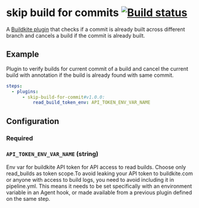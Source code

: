 # skip build for commits [![Build status](https://badge.buildkite.com/c5e8fc8efd91713b2f64222a79fb65d5ac3aa5c6717956b29b.svg?branch=master)](https://buildkite.com/buildkite/plugins-shellcheck)

A [Buildkite plugin](https://buildkite.com/docs/agent/v3/plugins) that checks if a commit is already built across different branch and cancels a build if the commit is already built.

## Example

Plugin to verify builds for current commit of a build and cancel the current build with annotation if the build is already found with same commit.

```yml
steps:
  - plugins:
      - skip-build-for-commit#v1.0.0:
          read_build_token_env: API_TOKEN_ENV_VAR_NAME
```

## Configuration

### Required

### `API_TOKEN_ENV_VAR_NAME` (string)

Env var for buildkite API token for API access to read builds. Choose only read_builds as token scope.To avoid leaking your API token to buildkite.com or anyone with access to build logs, you need to avoid including it in pipeline.yml. This means it needs to be set specifically with an environment variable in an Agent hook, or made available from a previous plugin defined on the same step.



